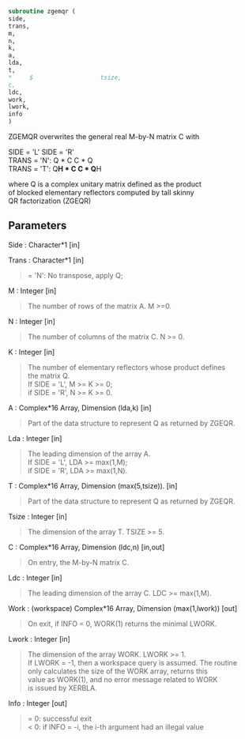 ```fortran  
subroutine zgemqr (  
side,  
trans,  
m,  
n,  
k,  
a,  
lda,  
t,  
*     $                   tsize,  
c,  
ldc,  
work,  
lwork,  
info  
)  
```  
  
ZGEMQR overwrites the general real M-by-N matrix C with  
  
SIDE = 'L'     SIDE = 'R'  
TRANS = 'N':      Q * C          C * Q  
TRANS = 'T':      Q**H * C       C * Q**H  
  
where Q is a complex unitary matrix defined as the product  
of blocked elementary reflectors computed by tall skinny  
QR factorization (ZGEQR)  
  
  
## Parameters  
Side : Character*1 [in]  
  
Trans : Character*1 [in]  
> = 'N':  No transpose, apply Q;  
  
M : Integer [in]  
> The number of rows of the matrix A.  M >=0.  
  
N : Integer [in]  
> The number of columns of the matrix C. N >= 0.  
  
K : Integer [in]  
> The number of elementary reflectors whose product defines  
> the matrix Q.  
> If SIDE = 'L', M >= K >= 0;  
> if SIDE = 'R', N >= K >= 0.  
  
A : Complex*16 Array, Dimension (lda,k) [in]  
> Part of the data structure to represent Q as returned by ZGEQR.  
  
Lda : Integer [in]  
> The leading dimension of the array A.  
> If SIDE = 'L', LDA >= max(1,M);  
> if SIDE = 'R', LDA >= max(1,N).  
  
T : Complex*16 Array, Dimension (max(5,tsize)). [in]  
> Part of the data structure to represent Q as returned by ZGEQR.  
  
Tsize : Integer [in]  
> The dimension of the array T. TSIZE >= 5.  
  
C : Complex*16 Array, Dimension (ldc,n) [in,out]  
> On entry, the M-by-N matrix C.  
  
Ldc : Integer [in]  
> The leading dimension of the array C. LDC >= max(1,M).  
  
Work : (workspace) Complex*16 Array, Dimension (max(1,lwork)) [out]  
> On exit, if INFO = 0, WORK(1) returns the minimal LWORK.  
  
Lwork : Integer [in]  
> The dimension of the array WORK. LWORK >= 1.  
> If LWORK = -1, then a workspace query is assumed. The routine  
> only calculates the size of the WORK array, returns this  
> value as WORK(1), and no error message related to WORK  
> is issued by XERBLA.  
  
Info : Integer [out]  
> = 0:  successful exit  
> < 0:  if INFO = -i, the i-th argument had an illegal value  
  
